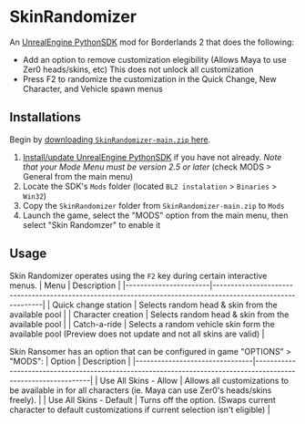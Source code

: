 # SkinRandomizer
An [UnrealEngine PythonSDK](https://github.com/bl-sdk/PythonSDK) mod for Borderlands 2 that does the following:
* Add an option to remove customization elegibility (Allows Maya to use Zer0 heads/skins, etc) This does not unlock all customization 
* Press F2 to randomize the customization in the Quick Change, New Character, and Vehicle spawn menus

## Installations

Begin by [downloading `SkinRandomizer-main.zip` here](https://github.com/Cae-l/SkinRandomizer/archive/refs/heads/master.zip).

1. [Install/update UnrealEngine PythonSDK](https://bl-sdk.github.io/) if you have not already. *Note that your Mode Menu must be version 2.5 or later* (check MODS > General from the main menu)
2. Locate the SDK's `Mods` folder (located `BL2 instalation` > `Binaries` > `Win32`)
3. Copy the `SkinRandomizer` folder from `SkinRandomizer-main.zip` to `Mods` 
4. Launch the game, select the "MODS" option from the main menu, then select "Skin Randomzer" to enable it


## Usage

Skin Randomizer operates using the `F2` key during certain interactive menus.
| Menu                  | Description                                                                                                 |
|-----------------------|-------------------------------------------------------------------------------------------------------------|
| Quick change station  | Selects random head & skin from the available pool                                                          |
| Character creation    | Selects random head & skin from the available pool                                                          |
| Catch-a-ride          | Selects a random vehicle skin form the available pool (Preview does not update and not all skins are valid) |


Skin Ransomer has an option that can be configured in game "OPTIONS" > "MODS":
| Option                         | Description                                                                                                   |
|--------------------------------|---------------------------------------------------------------------------------------------------------------|
| Use All Skins - Allow          | Allows all customizations to be available in for all characters (ie. Maya can use Zer0's heads/skins freely). |
| Use All Skins - Default        | Turns off the option. (Swaps current character to default customizations if current selection isn't eligible) |

